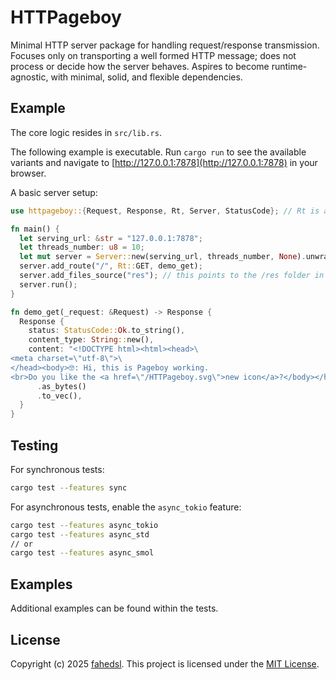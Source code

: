 # HTTPageboy

Minimal HTTP server package for handling request/response transmission.
Focuses only on transporting a well formed HTTP message; does not process or decide how the server behaves.
Aspires to become runtime-agnostic, with minimal, solid, and flexible dependencies.

## Example

The core logic resides in `src/lib.rs`.

The following example is executable. Run `cargo run` to see the available variants and navigate to [http://127.0.0.1:7878](http://127.0.0.1:7878) in your browser.

A basic server setup:

```rust
use httpageboy::{Request, Response, Rt, Server, StatusCode}; // Rt is alias for ResponseType

fn main() {
  let serving_url: &str = "127.0.0.1:7878";
  let threads_number: u8 = 10;
  let mut server = Server::new(serving_url, threads_number, None).unwrap();
  server.add_route("/", Rt::GET, demo_get);
  server.add_files_source("res"); // this points to the /res folder in the project root
  server.run();
}

fn demo_get(_request: &Request) -> Response {
  Response {
    status: StatusCode::Ok.to_string(),
    content_type: String::new(),
    content: "<!DOCTYPE html><html><head>\
<meta charset=\"utf-8\">\
</head><body>🤓: Hi, this is Pageboy working.
<br>Do you like the <a href=\"/HTTPageboy.svg\">new icon</a>?</body></html>"
      .as_bytes()
      .to_vec(),
  }
}
```

## Testing

For synchronous tests:
```bash
cargo test --features sync
```

For asynchronous tests, enable the `async_tokio` feature:
```bash
cargo test --features async_tokio
cargo test --features async_std
// or
cargo test --features async_smol
```

## Examples

Additional examples can be found within the tests.

## License

Copyright (c) 2025 [fahedsl](https://gitlab.com/fahedsl).
This project is licensed under the [MIT License](https://opensource.org/licenses/MIT).

